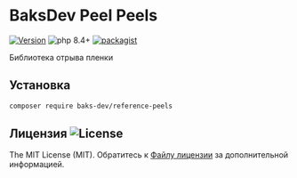 # BaksDev Peel Peels

[![Version](https://img.shields.io/badge/version-7.2.5-blue)](https://github.com/baks-dev/reference-peels/releases)
![php 8.4+](https://img.shields.io/badge/php-min%208.4-red.svg)
[![packagist](https://img.shields.io/badge/packagist-green)](https://packagist.org/packages/baks-dev/reference-peels)

Библиотека отрыва пленки

## Установка

``` bash
composer require baks-dev/reference-peels
```

## Лицензия ![License](https://img.shields.io/badge/MIT-green)

The MIT License (MIT). Обратитесь к [Файлу лицензии](LICENSE.md) за дополнительной информацией.

